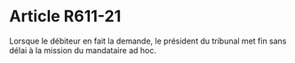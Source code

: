 # Article R611-21

Lorsque le débiteur en fait la demande, le président du tribunal met fin sans délai à la mission du mandataire ad hoc.
